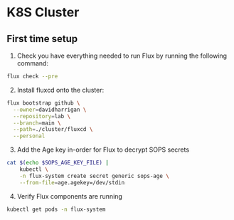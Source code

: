 # K8S Cluster

## First time setup

1. Check you have everything needed to run Flux by running the following command:
```bash
flux check --pre
```

2. Install fluxcd onto the cluster:
```bash
flux bootstrap github \
  --owner=davidharrigan \
  --repository=lab \
  --branch=main \
  --path=./cluster/fluxcd \
  --personal
```

3. Add the Age key in-order for Flux to decrypt SOPS secrets
```bash
cat $(echo $SOPS_AGE_KEY_FILE) |
    kubectl \
    -n flux-system create secret generic sops-age \
    --from-file=age.agekey=/dev/stdin
```

4. Verify Flux components are running
```bash
kubectl get pods -n flux-system
```
